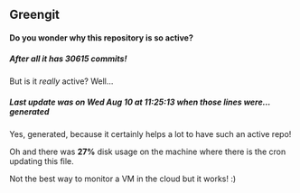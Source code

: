 ## Greengit

#### Do you wonder why this repository is so active?

##### After all it has 30615 commits!

But is it *really* active? Well...

##### Last update was on Wed Aug 10 at 11:25:13 when those lines were... generated

Yes, generated, because it certainly helps a lot to have such an active repo!

Oh and there was **27%** disk usage on the machine
where there is the cron updating this file.

Not the best way to monitor a VM in the cloud but it works! :)
